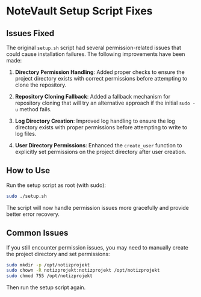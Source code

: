 # NoteVault Setup Script Fixes

## Issues Fixed

The original `setup.sh` script had several permission-related issues that could cause installation failures. The following improvements have been made:

1. **Directory Permission Handling**: Added proper checks to ensure the project directory exists with correct permissions before attempting to clone the repository.

2. **Repository Cloning Fallback**: Added a fallback mechanism for repository cloning that will try an alternative approach if the initial `sudo -u` method fails.

3. **Log Directory Creation**: Improved log handling to ensure the log directory exists with proper permissions before attempting to write to log files.

4. **User Directory Permissions**: Enhanced the `create_user` function to explicitly set permissions on the project directory after user creation.

## How to Use

Run the setup script as root (with sudo):

```bash
sudo ./setup.sh
```

The script will now handle permission issues more gracefully and provide better error recovery.

## Common Issues

If you still encounter permission issues, you may need to manually create the project directory and set permissions:

```bash
sudo mkdir -p /opt/notizprojekt
sudo chown -R notizprojekt:notizprojekt /opt/notizprojekt
sudo chmod 755 /opt/notizprojekt
```

Then run the setup script again.